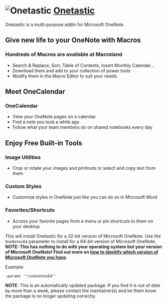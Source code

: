 # ![Onetastic](https://cdn.rawgit.com/pauby/ChocoPackages/44aebafe/icons/onetastic.png "Onetastic Logo") [Onetastic](https://chocolatey.org/packages/onetastic)

Onetastic is a multi-purpose addin for Microsoft OneNote.

## Give new life to your OneNote with Macros
### Hundreds of Macros are available at Macroland

* Search &amp; Replace, Sort, Table of Contents, Insert Monthly Calendar...
* Download them and add to your collection of power tools
* Modify them in the Macro Editor to suit your needs

## Meet OneCalendar
### OneCalendar

* View your OneNote pages on a calendar
* Find a note you took a while ago
* Follow what your team members do on shared notebooks every day

## Enjoy Free Built-in Tools
### Image Utilities

* Crop or rotate your images and printouts or select and copy text from them

### Custom Styles

* Customize styles in OneNote just like you can do so in Microsoft Word

### Favorites/Shortcuts

* Access your favorite pages from a menu or pin shortcuts to them on your desktop

This will install Onetastic for a 32-bit version of Microsoft OneNote. Use the `OneNotex64` parameter to install for a 64-bit version of Microsoft OneNote.
**NOTE: This has nothing to do with your operating system but your version of Microsoft OneNote! Find out more on [how to identify which version of Microsoft OneNote you have](https://getonetastic.com/how-to/find-office-bitness).**

Example:

`-params '"/onenotex64"'`

**NOTE**: This is an automatically updated package. If you find it is out of date by more than a week, please contact the maintainer(s) and let them know the package is no longer updating correctly.